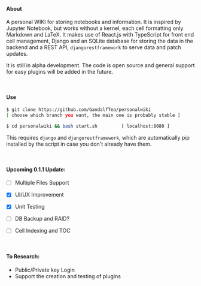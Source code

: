 
&nbsp;

#### About
A personal WIKI for storing notebooks and information. It is inspired by Jupyter Notebook, but works without a kernel, each cell formatting only Markdown and LaTeX. It makes use of React.js with TypeScript for front end cell management, Django and an SQLite database for storing the data in the backend and a REST API, `djangorestframework` to serve data and patch updates.

It is still in alpha development. The code is open source and general support for easy plugins will be added in the future.

&nbsp;

#### Use

```bash
$ git clone https://github.com/GandalfTea/personalwiki 
[ choose which branch you want, the main one is probably stable ]
```

```bash
$ cd personalwiki && bash start.sh 	       [ localhost:8080 ]
```
This requires `django` and `djangorestframework`, which are automatically
pip installed by the script in case you don't already have them.

&nbsp;

#### Upcoming 0.1.1 Update:
 - [ ] Multiple Files Support
 - [x] UI/UX Improvement
 - [x] Unit Testing
 - [ ] DB Backup and RAID?
 - [ ] Cell Indexing and TOC


&nbsp;

#### To Research:

* Public/Private key Login
* Support the creation and testing of plugins

